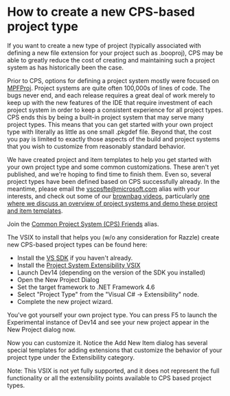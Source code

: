 How to create a new CPS-based project type
==========================================

If you want to create a new type of project (typically associated with
defining a new file extension for your project such as .booproj), CPS
may be able to greatly reduce the cost of creating and maintaining such
a project system as has historically been the case.

Prior to CPS, options for defining a project system mostly were focused
on [MPFProj](http://mpfproj12.codeplex.com/). Project systems are quite often
100,000s of lines of code. The bugs never end, and each release requires a
great deal of work merely to keep up with the new features of the IDE that
require investment of each project system in order to keep a consistent
experience for all project types. CPS ends this by being a built-in project
system that may serve many project types. This means that you can get
started with your own project type with literally as little as one small
.pkgdef file. Beyond that, the cost you pay is limited to exactly those
aspects of the build and project systems that you wish to customize from
reasonably standard behavior. 

We have created project and item templates to help you get started
with your own project type and some common customizations. These aren't
yet published, and we're hoping to find time to finish them. Even
so, several project types have been defined based on CPS successfully
already. In the meantime, please email the vscpsfte@microsoft.com
alias with your interests, and check out some of our 
[brownbag videos](), particularly [one
where we discuss an overview of project systems and demo these project and item
templates]().

Join the [Common Project System (CPS) Friends]() alias.

The VSIX to install that helps you (w/o any consideration for Razzle)
create new CPS-based project types can be found here:

- Install the [VS SDK](http://www.microsoft.com/en-us/download/details.aspx?id=40758) if you haven't already.
- Install the [Project System Extensibility VSIX]()
- Launch Dev14 (depending on the version of the SDK you installed)
- Open the New Project Dialog
- Set the target framework to .NET Framework 4.6
- Select "Project Type" from the "Visual C# -> Extensibility" node.
- Complete the new project wizard.

You've got yourself your own project type. You can press F5 to launch the
Experimental instance of Dev14 and see your new project appear in the New
Project dialog now.

Now you can customize it. Notice the Add New Item dialog has several
special templates for adding extensions that customize the behavior of
your project type under the Extensibility category.

Note: This VSIX is not yet fully supported, and it does not represent the
full functionality or all the extensibility points available to CPS based
project types.
